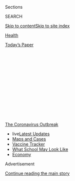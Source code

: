 <div id="app">

<div>

<div>

<div>

<div class="NYTAppHideMasthead css-1q2w90k e1suatyy0">

<div class="section css-ui9rw0 e1suatyy2">

<div class="css-eph4ug er09x8g0">

<div class="css-6n7j50">

</div>

<span class="css-1dv1kvn">Sections</span>

<div class="css-10488qs">

<span class="css-1dv1kvn">SEARCH</span>

</div>

[Skip to content](#site-content)[Skip to site
index](#site-index)

</div>

<div id="masthead-section-label" class="css-1wr3we4 eaxe0e00">

[Health](https://www.nytimes.com/section/health)

</div>

<div class="css-10698na e1huz5gh0">

</div>

</div>

<div id="masthead-bar-one" class="section hasLinks css-15hmgas e1csuq9d3">

<div class="css-uqyvli e1csuq9d0">

</div>

<div class="css-1uqjmks e1csuq9d1">

</div>

<div class="css-9e9ivx">

[](https://myaccount.nytimes.com/auth/login?response_type=cookie&client_id=vi)

</div>

<div class="css-1bvtpon e1csuq9d2">

[Today’s
Paper](https://www.nytimes.com/section/todayspaper)

</div>

</div>

</div>

</div>

<div data-aria-hidden="false">

<div id="site-content" data-role="main">

<div>

<div class="css-1aor85t" style="opacity:0.000000001;z-index:-1;visibility:hidden">

<div class="css-1hqnpie">

<div class="css-epjblv">

<span class="css-17xtcya">[Health](/section/health)</span><span class="css-x15j1o">|</span><span class="css-fwqvlz">How
to Protect Yourself and Prepare for the
Coronavirus</span>

</div>

<div class="css-k008qs">

<div class="css-1iwv8en">

<span class="css-18z7m18"></span>

<div>

</div>

</div>

<span class="css-1n6z4y">https://nyti.ms/2x0zErW</span>

<div class="css-1705lsu">

<div class="css-4xjgmj">

<div class="css-4skfbu" data-role="toolbar" data-aria-label="Social Media Share buttons, Save button, and Comments Panel with current comment count" data-testid="share-tools">

  - 
  - 
  - 
  - 
    
    <div class="css-6n7j50">
    
    </div>

  - 

</div>

</div>

</div>

</div>

</div>

</div>

<div id="NYT_TOP_BANNER_REGION" class="css-13pd83m">

<div>

<div id="styln-prism-menu-1592847958612" class="section interactive-content interactive-size-medium css-1edisqu">

<div class="css-17ih8de interactive-body">

<div id="scroll-container" class="css-1gj85ro">

[<span class="styln-title-wrap"><span class="css-1pje3qr">The
Coronavirus</span><span class="css-1pje3qr">
Outbreak</span></span>](https://www.nytimes.com/news-event/coronavirus?action=click&pgtype=Article&state=default&region=TOP_BANNER&context=storylines_menu)

  - <span class="css-kqxiym" data-emphasize="true">live</span>[Latest
    Updates](https://www.nytimes.com/2020/08/01/world/coronavirus-covid-19.html?action=click&pgtype=Article&state=default&region=TOP_BANNER&context=storylines_menu)
  - [Maps and
    Cases](https://www.nytimes.com/interactive/2020/us/coronavirus-us-cases.html?action=click&pgtype=Article&state=default&region=TOP_BANNER&context=storylines_menu)
  - [Vaccine
    Tracker](https://www.nytimes.com/interactive/2020/science/coronavirus-vaccine-tracker.html?action=click&pgtype=Article&state=default&region=TOP_BANNER&context=storylines_menu)
  - [What School May Look
    Like](https://www.nytimes.com/interactive/2020/07/29/us/schools-reopening-coronavirus.html?action=click&pgtype=Article&state=default&region=TOP_BANNER&context=storylines_menu)
  - [Economy](https://www.nytimes.com/live/2020/07/31/business/stock-market-today-coronavirus?action=click&pgtype=Article&state=default&region=TOP_BANNER&context=storylines_menu)

</div>

</div>

</div>

</div>

</div>

<div id="top-wrapper" class="css-1sy8kpn">

<div id="top-slug" class="css-l9onyx">

Advertisement

</div>

[Continue reading the main
story](#after-top)

<div class="ad top-wrapper" style="text-align:center;height:100%;display:block;min-height:250px">

<div id="top" class="place-ad" data-position="top" data-size-key="top">

</div>

</div>

<div id="after-top">

</div>

</div>

<div id="sponsor-wrapper" class="css-1hyfx7x">

<div id="sponsor-slug" class="css-19vbshk">

Supported by

</div>

[Continue reading the main
story](#after-sponsor)

<div id="sponsor" class="ad sponsor-wrapper" style="text-align:center;height:100%;display:block">

</div>

<div id="after-sponsor">

</div>

</div>

<div class="css-14oxmzc edomiq20">

<div class="css-ki347z">

<span class="css-1656jku">April 6, 2020, 6:17 p.m.
ET</span><span class="css-xwx5dt"></span>

</div>

<span class="css-1dv1kvn" data-aria-live="polite">April 6, 2020, 6:17
p.m. ET</span>

</div>

<div class="css-1vkm6nb ehdk2mb0">

# How to Protect Yourself and Prepare for the Coronavirus

</div>

With a clear head and some simple tips, you can help reduce your risk,
prepare your family and do your part to protect others.

<div class="css-18e8msd">

<div class="css-2ja7y1 epjyd6m0">

<div class="css-1baulvz">

By [<span class="css-1baulvz" itemprop="name">Amelia
Nierenberg</span>](https://www.nytimes.com/by/amelia-nierenberg) and
[<span class="css-1baulvz last-byline" itemprop="name">Tim
Herrera</span>](https://www.nytimes.com/by/tim-herrera)

</div>

</div>

</div>

<div class="css-mdjrty">

[Leer en
español](https://www.nytimes.com/es/article/el-coronavirus-proteger-preparar.html "Read in Spanish")

</div>

<div class="section meteredContent css-1r7ky0e" name="articleBody" itemprop="articleBody">

<div class="css-19qgada">

### Here’s what you can do:

  - [Stay home](#link-5b4d0175)
  - [When going outside, be extra cautious](#link-7e8a3c72)
  - [Consider wearing a mask in public](#link-2963e7f4)
  - [Wash your hands. With soap. Then wash them again.](#link-364448a4)
  - [With children, keep calm, carry on and get the flu
    shot](#link-4b7fc30f)
  - [Stock up on groceries, medicine and resources](#link-385f8aea)

</div>

<div class="css-1fanzo5 StoryBodyCompanionColumn">

<div class="css-53u6y8">

The [coronavirus continues to spread
worldwide](https://www.nytimes.com/news-event/coronavirus), with over
1.2 million confirmed cases and at least 72,000 dead. In the United
States, there have been at least 350,000 cases and more than 10,500
deaths, [according to a New York Times
database](https://www.nytimes.com/interactive/2020/world/coronavirus-maps.html?action=click&module=RelatedLinks&pgtype=Article).

The
[coronavirus](https://www.nytimes.com/2020/04/03/technology/coronavirus-masks-shortage.html)
is [spreading very
quickly](https://www.nytimes.com/interactive/2020/world/asia/china-coronavirus-contain.html).
Older Americans, those with underlying health conditions and [those
without a social safety
net](https://www.nytimes.com/2020/03/10/us/coronavirus-homeless.html?smtyp=cur&smid=tw-nytimes)
are the most vulnerable to the infection and to its [societal
disruption](https://www.nytimes.com/live/2020/coronavirus-usa-03-16).

Though life as we know it is sharply off kilter, there are measures you
can take.

Most important: *Do not panic*. With a clear head and [some simple
tips](https://www.nytimes.com/2020/03/10/us/politics/coronavirus-guidelines.html),
you can help reduce your risk, prepare your family and do your part to
protect others.

## Stay home

### It can be its own challenge. Here are some tips.

For people fortunate enough to be able to stay home, being stuck inside
24 hours a day for weeks on end is unlike anything any of us has ever
experienced. It’s a whole new set of stressors and unique experiences —
on top of the very real [cabin
fever](https://www.nytimes.com/2020/03/25/business/coronavirus-families-cabin-fever.html)
that can set in. But as difficult as sheltering in place can be,
remember that it’s all about keeping you, your loved ones and your
community safe.

</div>

</div>

<div class="css-1fanzo5 StoryBodyCompanionColumn">

<div class="css-53u6y8">

First, remember that it’s OK to feel stressed and unproductive; [give
yourself permission to feel whatever it is you’re
feeling](https://www.nytimes.com/2020/03/23/smarter-living/coronavirus-coping-tips.html).
Because we’re spending so much time online, it can feel like you’re
falling behind — *why haven’t I finished that book and knitted that
scarf and cooked that feast yet?\!* — [“but staying inside and attending
to basic needs is
plenty.”](https://www.nytimes.com/2020/04/01/style/productivity-coronavirus.html)
And if you have children, [acknowledge that these changes to daily life
are
difficult](https://www.nytimes.com/2020/04/01/parenting/coronavirus-help-anxious-kid.html).

Among those basic needs is organizing and cleaning your home, both
vastly different tasks than they used to be. To keep the home running
smoothly, consider these [tips to keep your appliances functioning, the
mess to a minimum and the clutter at
bay](https://www.nytimes.com/2020/04/02/smarter-living/protect-your-home-against-the-onslaught.html)
and [changes you could make in how you do
laundry](https://www.nytimes.com/2020/03/26/style/how-to-do-laundry-coronavirus.html).

As for cleaning your home, prioritize high-touch surfaces, including
door knobs, light switches, refrigerator and microwave doors, drawer
pulls, TV remotes, counters and table tops, toilet handles and faucet
handles. [Here’s everything you need to know about cleaning your
home](https://www.nytimes.com/2020/03/18/world/clean-home-coronavirus.html).
But remember: You’re dealing with potentially harmful chemicals, [so
don’t accidentally poison yourself while
cleaning](https://www.nytimes.com/2020/04/02/smarter-living/coronavirus-clean-home-house-disinfect.html).

Finally: [Don’t forget to keep
moving](https://www.nytimes.com/2020/04/01/well/move/steps-walking-longevity-health.html).
It’s good for your health, mind and soul.

</div>

</div>

<div class="css-79elbk" data-testid="photoviewer-wrapper">

<div class="css-z3e15g" data-testid="photoviewer-wrapper-hidden">

</div>

<div class="css-1a48zt4 ehw59r15" data-testid="photoviewer-children">

![<span class="css-16f3y1r e13ogyst0" data-aria-hidden="true">The C.D.C.
advises all Americans to wear cloth masks in public.
</span><span class="css-cnj6d5 e1z0qqy90" itemprop="copyrightHolder"><span class="css-1ly73wi e1tej78p0">Credit...</span><span>Desiree
Rios for The New York
Times</span></span>](https://static01.nyt.com/images/2020/05/01/multimedia/01prepare-for-coronavirus1/merlin_171019440_adf10b1a-c5ee-43cc-b330-ed71c6ff16ca-articleLarge.jpg?quality=75&auto=webp&disable=upscale)

</div>

</div>

<div class="css-1fanzo5 StoryBodyCompanionColumn">

<div class="css-53u6y8">

## When going outside, be extra cautious

### You can do your part to help your community and the world. Do not get close to other people.

This is called “[social
distancing](https://www.nytimes.com/2020/03/16/smarter-living/coronavirus-social-distancing.html)”
or “physical distancing,” and is basically a call to stand far away from
other people, even if you have no underlying health conditions or
coronavirus symptoms. Experts believe the coronavirus [travels through
droplets](https://www.nytimes.com/2020/03/02/health/coronavirus-how-it-spreads.html),
so limiting your exposure to other people is a good way to protect
yourself.

</div>

</div>

<div class="css-1fanzo5 StoryBodyCompanionColumn">

<div class="css-53u6y8">

Avoid public transportation when possible, limit nonessential travel,
work from home and skip social gatherings. You can go outside, as long
as you avoid being in close contact with people.

*\[How to keep your distance:* [*A guide to help you make the right
decisions*](https://www.nytimes.com/2020/03/19/well/live/coronavirus-quarantine-social-distancing.html)*\]*

## Consider wearing a mask in public

### **The C.D.C. advises all Americans to wear cloth masks in public. President Trump says it won’t be mandatory.**

[This C.D.C.
recommendation](https://www.nytimes.com/2020/04/03/world/coronavirus-news-updates.html)
is a shift in federal guidance, and reflects [concerns that the
coronavirus is being spread by infected people who have no
symptoms](https://www.nytimes.com/2020/03/31/health/coronavirus-asymptomatic-transmission.html).

Until now, experts at the C.D.C. had been saying that ordinary people
didn’t need to wear masks unless they were sick and coughing. Part of
the reason was to preserve medical-grade masks for health care workers
who desperately need them at a time when they are in continuously short
supply. (The New York Times and other news outlets had been reporting
the C.D.C.’s previous guidance.)

Top officials at the C.D.C. had been pushing for Mr. Trump to advise
everyone — even people who appear to be healthy — to wear a mask when
shopping at the grocery store or going out in other public places, to
avoid unwittingly spreading the virus. Public health officials have
stressed that N95 masks and surgical masks should be saved for
front-line doctors and nurses, who have been in dire need of protective
gear.

Mask wearing doesn’t replace hand washing and social distancing.

*\[*[*Here is our
guidance*](https://www.nytimes.com/article/coronavirus-N95-mask-DIY-face-mask-health.html)
*on how to best protect yourself, including a pattern to make* **[*your
own cloth
mask*](https://www.nytimes.com/article/how-to-make-face-mask-coronavirus.html)***.\]*

</div>

</div>

<div class="css-79elbk" data-testid="photoviewer-wrapper">

<div class="css-z3e15g" data-testid="photoviewer-wrapper-hidden">

</div>

<div class="css-1a48zt4 ehw59r15" data-testid="photoviewer-children">

<div class="css-1xdhyk6 erfvjey0">

<span class="css-1ly73wi e1tej78p0">Image</span>

<div class="css-zjzyr8">

<div data-testid="lazyimage-container" style="height:257.77777777777777px">

</div>

</div>

</div>

<span class="css-16f3y1r e13ogyst0" data-aria-hidden="true">Experts have
stressed steps like washing your hands and social distancing to help
stop the coronavirus’s
spread.</span><span class="css-cnj6d5 e1z0qqy90" itemprop="copyrightHolder"><span class="css-1ly73wi e1tej78p0">Credit...</span><span>Caitlin
Ochs/Reuters</span></span>

</div>

</div>

<div class="css-1fanzo5 StoryBodyCompanionColumn">

<div class="css-53u6y8">

## Wash your hands. With soap. Then wash them again.

### It’s not sexy, but it works.

Wash your hands, wash your hands, [*wash your
hands*](https://www.nytimes.com/2020/03/13/world/how-to-wash-your-hands-coronavirus.html).
That splash-under-water flick won’t cut it anymore.

</div>

</div>

<div class="css-1fanzo5 StoryBodyCompanionColumn">

<div class="css-53u6y8">

A refresher: Wet your hands and scrub them with soap, taking care to get
between your fingers and under your nails. Wash for at least 20 seconds
(or about the time it takes to sing “Happy Birthday” twice), and dry.
Make sure you get your thumbs, too. The C.D.C. also recommends you
[avoid touching your eyes, nose and mouth with unwashed
hands](https://www.cdc.gov/coronavirus/2019-ncov/hcp/guidance-prevent-spread.html)
([tough one, we
know](https://www.nytimes.com/2020/03/05/health/stop-touching-your-face-coronavirus.html)).

Alcohol-based hand sanitizers, which should be rubbed in for about 20
seconds, can also work, but the gel must contain at least 60 percent
alcohol. (No, Tito’s Handmade Vodka [doesn’t
work](https://www.cnn.com/2020/03/05/us/titos-vodka-coronavirus-trnd/index.html).)

Also, [clean “high-touch”
surfaces](https://www.cdc.gov/coronavirus/2019-ncov/hcp/guidance-prevent-spread.html),
like
[phones](https://www.nytimes.com/2020/03/12/smarter-living/clean-your-phone.html),
tablets and handles. [Apple
recommends](https://support.apple.com/en-us/HT204172?mod=article_inline)
using 70 percent isopropyl alcohol, wiping gently. “Don’t use bleach,”
the company said.

To disinfect any surface, the C.D.C. recommends wearing disposable
gloves and washing hands thoroughly immediately after removing the
gloves. Most household disinfectants registered by the Environmental
Protection Agency will work.

Try to stand away from other people, especially if they seem sick. Wave,
bow or give an elbow bump, rather than shaking hands.

*\[Watch our guide on* [*how to wash your
hands*](https://www.nytimes.com/2020/03/13/world/how-to-wash-your-hands-coronavirus.html)*.\]*

</div>

</div>

<div>

</div>

<div class="css-1fanzo5 StoryBodyCompanionColumn">

<div class="css-53u6y8">

## With children, keep calm, carry on and get the flu shot

### **The good news is that cases in children have been very rare.**

Right now, there’s little reason for parents to worry about their
children, the experts say; coronavirus cases in children have been very
rare.

</div>

</div>

<div class="css-1fanzo5 StoryBodyCompanionColumn">

<div class="css-53u6y8">

The flu vaccine is a must, as vaccinating children is good protection
for older people. And [take the same
precautions](https://www.nytimes.com/2020/03/09/parenting/coronavirus-parents-need-to-know.html)
you would during a normal flu season: Encourage frequent hand-washing,
move away from people who appear sick, and get the flu shot.

As in airplanes, it’s always best to make sure your metaphorical oxygen
mask is on before helping others. When [talking to your children about
an
outbreak](https://parenting.nytimes.com/childrens-health/coronavirus-kids-talk),
make sure that you first assess their knowledge of the virus and that
you process your own anxiety. It’s important that you don’t dismiss
their fears and that you speak to them at an age-appropriate level.

Be sure to be in communication with [your child’s
school](https://parenting.nytimes.com/childrens-health/coronavirus-outbreak-schools),
including about early dismissals or possible online instruction. [Be
prepared for schools to
close](https://www.nytimes.com/interactive/2020/nyregion/school-closings-ny-nj.html);
many districts and universities around the world have already taken that
step.

It’s also good to communicate with your workplace about child-care
concerns that you have.

If your children are [stuck at
home](https://parenting.nytimes.com/preschooler/coronavirus-schools-lessons?module=latest-filters-feed&action=click&rank=3&position=5),
get some games going, turn on a movie and [try to make it feel a little
like a
vacation](https://parenting.nytimes.com/childrens-health/coronavirus-parents-need-to-know?module=latest-filters-feed&action=click&rank=5&position=5),
at least for the first few days.

*\[For more information about children and the pandemic, read* [*11
Questions Parents May Have About
Coronavirus*](https://www.nytimes.com/2020/03/09/parenting/coronavirus-parents-need-to-know.html)*.\]*

## Stock up on groceries, medicine and resources

### **Preparation is the best way to protect your family and loved ones.**

Stock up on a 30-day supply of groceries, household supplies and
prescriptions.

That doesn’t mean you’ll need to eat only beans and ramen. Here are tips
to [stock a
pantry](https://www.nytimes.com/2020/03/06/dining/how-to-stock-a-pantry.html)
with shelf-stable and tasty foods. (Don’t forget the chocolate.) Once
you’ve got the food you’ll need, use [this guide to organize your
pantry.](https://www.nytimes.com/2020/04/06/realestate/virus-organize-pantry-tips.html)
One quick rule of thumb: Put everyday items at eye level for easy
access. [Also, be careful when you’re buying those
groceries](https://www.nytimes.com/2020/03/26/well/eat/coronavirus-shopping-food-groceries-infection.html).

If you take prescription medications, or are low on any over-the-counter
essentials, go to the pharmacy sooner rather than later.

</div>

</div>

<div class="css-1fanzo5 StoryBodyCompanionColumn">

<div class="css-53u6y8">

And, in no particular order, make sure you’re set with soap, toiletries,
laundry detergent, toilet paper and, if you have small children,
diapers.

## When it comes to money, uncertainty is the new normal

### It’s unclear what an economic recovery will look like — or when it will come.

The impact of the virus on the United States economy has been swift and
devastating. Nearly 10 million Americans have filed for unemployment
insurance in the past two weeks, and some estimates say the unemployment
rate is likely [higher than at any point since the Great
Depression](https://www.nytimes.com/2020/04/03/upshot/coronavirus-jobless-rate-great-depression.html).
As we struggle to fight the virus itself, it’s unclear what an economic
recovery will look like — or when it will come.

If you’re filing for unemployment, there is a lot to know, so [read this
guide on unemployment
insurance](https://www.nytimes.com/2020/03/17/your-money/unemployment-insurance-coronavirus.html).
(You should also be prepared for a potentially [tough journey through
bureaucracy](https://www.nytimes.com/2020/04/04/nyregion/coronavirus-ny-unemployment-benefits.html).)

Don’t forget to work on your emergency fund; [here’s how to keep
building it during a financial
crisis](https://www.nytimes.com/2020/03/20/your-money/coronavirus-emergency-fund.html).

For Americans with a retirement account, it has been gut-wrenching to
watch double-digit percentages of it evaporate in a matter of weeks. Not
only have we seen the market’s [largest single-day
drop](https://www.nytimes.com/2020/03/16/business/stock-market-drops-recap.html#link-7c85d039)
since Black Monday, in 1987, but [all of the gains from the past few
years have essentially been wiped
out](https://www.nytimes.com/2020/03/20/business/coronavirus-trump-stock-market.html).

But for long-term investors — which is what most of us should be — the
age-old advice still holds: Do nothing and just wait it out.

“The only two days that really matter in investing are the day you buy
and the day you sell. All the ups and downs in between are simply
noise,” Mel Lindauer, co-author of “The Bogleheads’ Guide to
Investing,” said in [this guide on how to keep calm during a market
crash.](https://www.nytimes.com/2020/03/15/smarter-living/corona-stock-market-tips-dealing-with-financial-crash-crisis.html)

</div>

</div>

<div class="css-1fanzo5 StoryBodyCompanionColumn">

<div class="css-53u6y8">

For all of your other money questions, our Your Money team has put
together two handy guides: [This personal finance
Q\&A](https://www.nytimes.com/article/coronavirus-money-advice.html)
covers topics including whether you should rebalance your portfolio,
when to buy more stocks, whether you should refinance your mortgage and
much more; and [this Q\&A covers the stimulus
package.](https://www.nytimes.com/article/coronavirus-stimulus-package-questions-answers.html)

## Stay informed

### Knowing what is accurate can protect you and your family.

There’s a lot of information flying around, and knowing what is going on
will go a long way toward protecting your family.

*\[Stay Informed:* [*The New York Times is providing free coverage of
the
crisis*](https://www.nytimes.com/news-event/coronavirus?action=click&module=Spotlight&pgtype=Homepage)*.\]*

Johns Hopkins has a [comprehensive web
guide](https://coronavirus.jhu.edu/), as does [Harvard Medical
School](https://www.health.harvard.edu/diseases-and-conditions/coronavirus-resource-center).
The C.D.C. has up-to-date information, and your local health department
is a great resource for questions.

## Call your doctor if you are feeling sick

If you develop a high fever, shortness of breath or another, more
serious symptom, call your doctor.

There’s a good chance you won’t be tested: Testing for coronavirus is
[still
inconsistent](https://www.nytimes.com/2020/03/02/health/coronavirus-testing-cdc.html)
— [there are not enough
kits](https://www.nytimes.com/2020/03/06/health/testing-coronavirus.html),
and it’s dangerous to go into a doctor’s office and risk infecting
others. Also, check the [Centers for Disease Control and Prevention
website](https://www.cdc.gov/coronavirus/2019-ncov/if-you-are-sick/steps-when-sick.html?CDC_AA_refVal=https%3A%2F%2Fwww.cdc.gov%2Fcoronavirus%2F2019-ncov%2Fabout%2Fsteps-when-sick.html)
and your local health department for advice about how and where to be
tested.

*Abby Goodnough, Apoorva Mandavilli, Margot Sanger-Katz* *and Knvul
Sheikh contributed reporting.*

</div>

</div>

</div>

<div>

</div>

<div>

</div>

<div>

</div>

<div>

<div id="bottom-wrapper" class="css-1ede5it">

<div id="bottom-slug" class="css-l9onyx">

Advertisement

</div>

[Continue reading the main
story](#after-bottom)

<div id="bottom" class="ad bottom-wrapper" style="text-align:center;height:100%;display:block;min-height:90px">

</div>

<div id="after-bottom">

</div>

</div>

</div>

</div>

</div>

## Site Index

<div>

</div>

## Site Information Navigation

  - [© <span>2020</span> <span>The New York Times
    Company</span>](https://help.nytimes.com/hc/en-us/articles/115014792127-Copyright-notice)

<!-- end list -->

  - [NYTCo](https://www.nytco.com/)
  - [Contact
    Us](https://help.nytimes.com/hc/en-us/articles/115015385887-Contact-Us)
  - [Work with us](https://www.nytco.com/careers/)
  - [Advertise](https://nytmediakit.com/)
  - [T Brand Studio](http://www.tbrandstudio.com/)
  - [Your Ad
    Choices](https://www.nytimes.com/privacy/cookie-policy#how-do-i-manage-trackers)
  - [Privacy](https://www.nytimes.com/privacy)
  - [Terms of
    Service](https://help.nytimes.com/hc/en-us/articles/115014893428-Terms-of-service)
  - [Terms of
    Sale](https://help.nytimes.com/hc/en-us/articles/115014893968-Terms-of-sale)
  - [Site
    Map](https://spiderbites.nytimes.com)
  - [Help](https://help.nytimes.com/hc/en-us)
  - [Subscriptions](https://www.nytimes.com/subscription?campaignId=37WXW)

</div>

</div>

</div>

</div>
